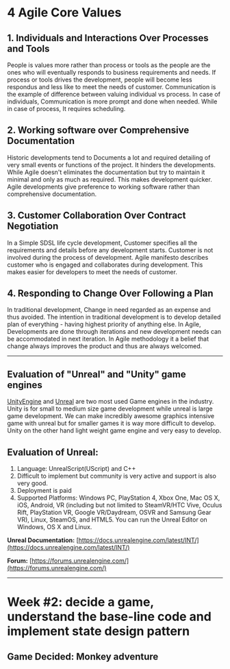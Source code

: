 # 4 Agile Core Values

## 1. Individuals and Interactions Over Processes and Tools
People is values more rather than process or tools as the people are the ones who will eventually responds to business requirements and needs. If process or tools drives the development, people will become less respondus and less like to meet the needs of customer. Communication is the example of difference between valuing individual vs process. In case of individuals, Communication is more prompt and done when needed. While in case of process, It requires scheduling.

## 2. Working software over Comprehensive Documentation
Historic developments tend to Documents a lot and required detailing of very small events or functions of the project. It hinders the developments. While Agile doesn't eliminates the documentation but try to maintain it minimal and only as much as required. This makes development quicker. Agile developments give preference to working software rather than comprehensive documentation.

## 3. Customer Collaboration Over Contract Negotiation
In a Simple SDSL life cycle development, Customer specifies all the requirements and details before any development starts. Customer is not involved during the process of development. Agile manifesto describes customer who is engaged and collaborates during development. This makes easier for developers to meet the needs of customer.

## 4. Responding to Change Over Following a Plan
In traditional development, Change in need regarded as an expense and thus avoided. The intention in traditional development is to develop detailed plan of everything - having highest priority of anything else. In Agile, Developments are done through iterations and new development needs can be accommodated in next iteration. In Agile methodology it a belief that change always improves the product and thus are always welcomed.

***

## Evaluation of "Unreal" and "Unity" game engines


[UnityEngine](https://unity3d.com/) and [Unreal](https://www.unrealengine.com/en-US/blog) are two most used Game engines in the industry. Unity is for small to medium size game development while unreal is large game development. We can make incredibly awesome graphics intensive game with unreal but for smaller games it is way more difficult to develop. Unity on the other hand light weight game engine and very easy to develop.

## Evaluation of Unreal:
1. Language: UnrealScript(UScript) and C++
2. Difficult to implement but community is very active and support is also very good.
3. Deployment is paid
4. Supported Platforms: Windows PC, PlayStation 4, Xbox One, Mac OS X, iOS, Android, VR (including but not limited to SteamVR/HTC Vive, Oculus Rift, PlayStation VR, Google VR/Daydream, OSVR and Samsung Gear VR), Linux, SteamOS, and HTML5. You can run the Unreal Editor on Windows, OS X and Linux.

**Unreal Documentation:** [https://docs.unrealengine.com/latest/INT/](https://docs.unrealengine.com/latest/INT/)

**Forum:** [https://forums.unrealengine.com/](https://forums.unrealengine.com/)

***

# Week #2: decide a game, understand the base-line code and implement state design pattern

## Game Decided: Monkey adventure
